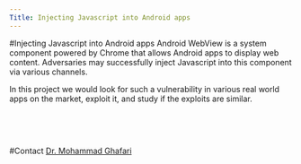 ```yaml
---
Title: Injecting Javascript into Android apps
---
```

#Injecting Javascript into Android apps
Android WebView is a system component powered by Chrome that allows Android apps to display web content. Adversaries may successfully inject Javascript into this component via various channels.

In this project we would look for such a vulnerability in various real world apps on the market, exploit it, and study if the exploits are similar.

<br><p><br></p>
#Contact 
[Dr. Mohammad Ghafari](%base_url%/staff/Mohammad-Ghafari)
<p><br></p>
